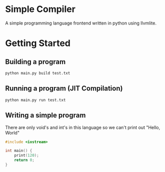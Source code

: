 # Simple Compiler
A simple programming language frontend written in python using llvmlite.

# Getting Started
## Building a program
```
python main.py build test.txt
```

## Running a program (JIT Compilation)
```
python main.py run test.txt
```

## Writing a simple program
There are only void's and int's in this language so we can't print out "Hello, World"
```c++
#include <iostream>

int main() {
    print(120);
    return 0;
}
```
